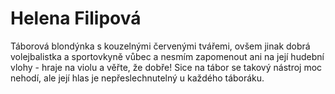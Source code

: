 
# Helena Filipová

Táborová blondýnka s kouzelnými červenými tvářemi, ovšem jinak dobrá volejbalistka a sportovkyně vůbec a nesmím zapomenout ani na její hudební vlohy - hraje na violu a věřte, že dobře! Sice na tábor se takový nástroj moc nehodí, ale její hlas je nepřeslechnutelný u každého táboráku.
